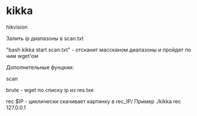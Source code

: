 # kikka
hikvision 

Залить ip диапазоны в scan.txt


"bash kikka start scan.txt"  - отсканит массканом диапазоны и пройдет по ним wget'oм

Дополнительные фунцкии:

scan

brute - wget по списку ip из res.txе

rec  $IP - циклически скачивает картинку в rec_IP/  Пример ./kikka rec 127.0.0.1


